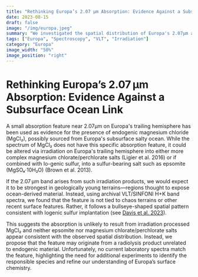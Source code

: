 ```yaml
---
title: "Rethinking Europa’s 2.07 μm Absorption: Evidence Against a Subsurface Ocean Link"
date: 2023-08-15
draft: false
image: "/img/europa.jpeg"
summary: "We investigated the spatial distribution of Europa's 2.07μm absorption feature using VLT/SINFONI data. Our results challenge the idea that this feature comes from ocean-derived magnesium salts, instead suggesting it is most likely a byproduct of surface irradiation and the so-called radiolytic sulfur cycle. "
tags: ["Europa", "Spectroscopy", "VLT", "Irradiation"]
category: "Europa"
image_width: "50%"
image_position: "right"
---
```

# Rethinking Europa’s 2.07 μm Absorption: Evidence Against a Subsurface Ocean Link

A small absorption feature near 2.07μm on Europa's trailing hemisphere has been used as evidence for the presence of endogenic magnesium chloride (MgCl₂), possibly sourced from Europa's subsurface salty ocean. While the spectrum of MgCl₂ does not have this specific absorption feature, it could be altered via irradiation on Europa's trailing hemisphere into either more complex magnesium chlorate/perchlorate salts (Ligier et al. 2016) or if combined with Io-genic sulfur, into a sulfur-bearing salt such as epsomite (MgSO₄⋅10H₂O) (Brown et al. 2013). 

If the 2.07 μm band arises from such irradiation products, we would expect it to be strongest in geologically young terrains—regions thought to expose ocean-derived material. Instead, using archival VLT/SINFONI H+K band spectra, we found that the feature is not tied to chaos terrains or other recent surface features. Rather, it follows a bullseye-shaped spatial pattern consistent with Iogenic sulfur implantation (see [Davis et al. 2023](https://iopscience.iop.org/article/10.3847/PSJ/aced96/meta)). 

This suggests the absorption is unlikely to result from irradiation processed MgCl₂ and neither epsomite nor magnesium chlorate/perchlorate salts appear consistent with the observed spatial distribution. Instead, we propose that the feature may originate from a radiolysis product unrelated to endogenic material. Unfortunately, no current laboratory spectra match the feature, highlighting the need for additional experiments to identify the responsible species and refine our understanding of Europa’s surface chemistry.